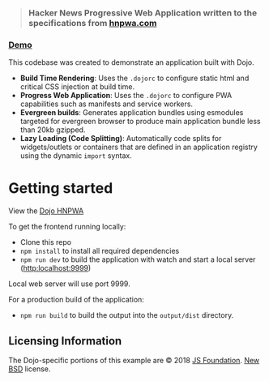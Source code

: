 > ### Hacker News Progressive Web Application written to the specifications from [hnpwa.com](https://hnpwa.com/)

### [Demo](https://dojo-2-hnpwa-d668d.firebaseapp.com/)

This codebase was created to demonstrate an application built with Dojo.

-   **Build Time Rendering**: Uses the `.dojorc` to configure static html and critical CSS injection at build time.
-   **Progress Web Application**: Uses the `.dojorc` to configure PWA capabilities such as manifests and service workers.
-   **Evergreen builds**: Generates application bundles using esmodules targeted for evergreen browser to produce main application bundle less than 20kb gzipped.
-   **Lazy Loading (Code Splitting)**: Automatically code splits for widgets/outlets or containers that are defined in an application registry using the dynamic `import` syntax.

# Getting started

View the [Dojo HNPWA](https://dojo-2-hnpwa-d668d.firebaseapp.com/)

To get the frontend running locally:

-   Clone this repo
-   `npm install` to install all required dependencies
-   `npm run dev` to build the application with watch and start a local server (<http:localhost:9999>)

Local web server will use port 9999.

For a production build of the application:

-   `npm run build` to build the output into the `output/dist` directory.

## Licensing Information

The Dojo-specific portions of this example are © 2018 [JS Foundation](https://js.foundation/). [New BSD](http://opensource.org/licenses/BSD-3-Clause) license.
